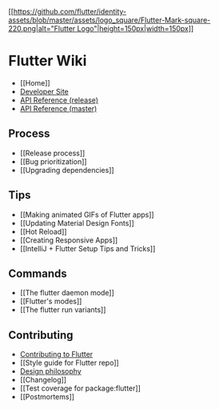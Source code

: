 [[[https://github.com/flutter/identity-assets/blob/master/assets/logo_square/Flutter-Mark-square-220.png|alt="Flutter Logo"|height=150px|width=150px]]](https://flutter.io)

Flutter Wiki
===

- [[Home]]
- [Developer Site](https://flutter.io/)
- [API Reference (release)](https://docs.flutter.io/index.html)
- [API Reference (master)](https://master-docs-flutter-io.firebaseapp.com/)

## Process
- [[Release process]]
- [[Bug prioritization]]
- [[Upgrading dependencies]]

## Tips
- [[Making animated GIFs of Flutter apps]]
- [[Updating Material Design Fonts]]
- [[Hot Reload]]
- [[Creating Responsive Apps]]
- [[IntelliJ + Flutter Setup Tips and Tricks]]

## Commands
- [[The flutter daemon mode]]
- [[Flutter's modes]]
- [[The flutter run variants]]

## Contributing
- [Contributing to Flutter](https://github.com/flutter/flutter/blob/master/CONTRIBUTING.md)
- [[Style guide for Flutter repo]]
- [Design philosophy](https://flutter.io/design-principles/)
- [[Changelog]]
- [[Test coverage for package:flutter]]
- [[Postmortems]]